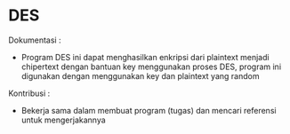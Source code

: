 # DES

Dokumentasi : 
- Program DES ini dapat menghasilkan enkripsi dari plaintext menjadi chipertext dengan bantuan key menggunakan proses DES, program ini digunakan dengan menggunakan key dan plaintext yang random


Kontribusi :
- Bekerja sama dalam membuat program (tugas) dan mencari referensi untuk mengerjakannya
